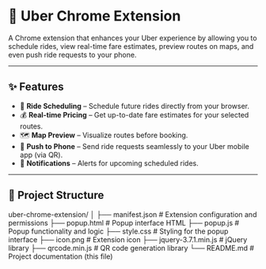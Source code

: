 # 🚖 Uber Chrome Extension  

A Chrome extension that enhances your Uber experience by allowing you to schedule rides, view real-time fare estimates, preview routes on maps, and even push ride requests to your phone.  

---

## ✨ Features  

- 🔔 **Ride Scheduling** – Schedule future rides directly from your browser.  
- 💰 **Real-time Pricing** – Get up-to-date fare estimates for your selected routes.  
- 🗺️ **Map Preview** – Visualize routes before booking.  
- 📱 **Push to Phone** – Send ride requests seamlessly to your Uber mobile app (via QR).  
- 📢 **Notifications** – Alerts for upcoming scheduled rides.  

---

## 📂 Project Structure  
uber-chrome-extension/
│
├── manifest.json          # Extension configuration and permissions
├── popup.html            # Popup interface HTML
├── popup.js              # Popup functionality and logic
├── style.css             # Styling for the popup interface
├── icon.png              # Extension icon
├── jquery-3.7.1.min.js   # jQuery library
├── qrcode.min.js         # QR code generation library
└── README.md             # Project documentation (this file)

